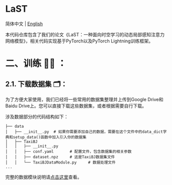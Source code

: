 # LaST
简体中文 | [English](../../README.md)

本代码仓库包含了我们的论文《LaST：一种面向时空学习的动态局部感知注意力网络模型》，相关代码实现基于PyTorch以及PyTorch Lightning训练框架。


# 二、训练 🏋️‍♂️ ：




## 2.1. 下载数据集 🗂️：

为了方便大家使用，我们已经将一些常用的数据集整理并上传到Google Drive和Baidu Drive上。您可以直接下载这些数据集，或者根据需要自行下载。

涉及数据部分的代码结构如下：

```text
├── data
│   ├── __init__.py  # 如果你需要添加自己的数据，需要在这个文件中的data_dict字典和setup_data()函数中加入引入你的数据集
│   ├── TaxiBJ
│   │   ├── __init__.py
│   │   ├── conf.yaml       # 配置文件，包含数据集的相关参数
│   │   ├── dataset.npz     # 这是TaxiBJ数据集文件
│   │   └── TaxiBJDataModule.py     # 数据处理文件
...
```
完整的数据模块说明请[点击这里](data.md)查看。